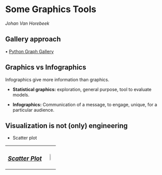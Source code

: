 # Some Graphics Tools
_Johan Van Horebeek_


## **Gallery approach**
• [Python Graph Gallery](https://www.python-graph-gallery.com/)

## **Graphics vs Infographics**
Infographics give more information than graphics.

- __Statistical graphics:__ exploration, general purpose, tool to evaluate models.

- __Infographics:__ Communication of a message, to engage, unique, for a particular audience.


## **Visualization is not (only) engineering**

- Scatter plot


<table><tr><td>

### _[Scatter Plot]()_

</td><td>
    <p align="center">
        <img width="40%" src="https://raw.githubusercontent.com/saracarolina12/IA_School/master/MUFRAMEX/MachineLearning/imgs/scatter_plot.png"> </img>
    </p>

</td><tr>
</table>